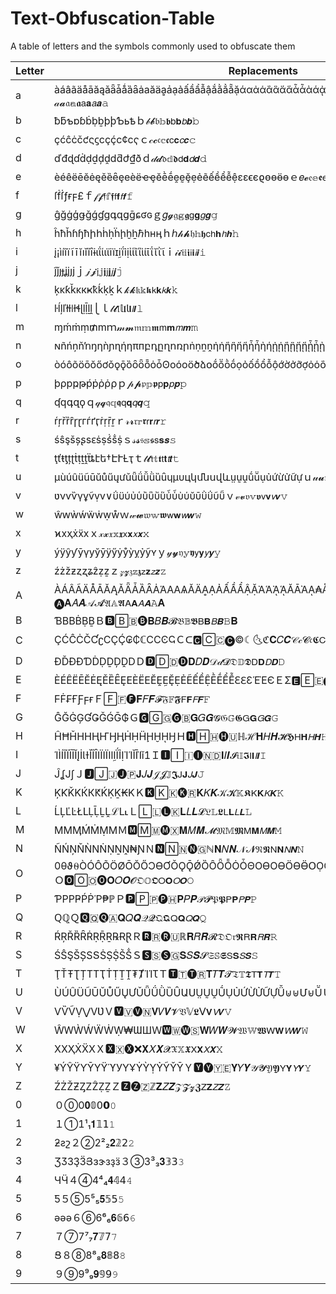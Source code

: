 # Text-Obfuscation-Table
A table of letters and the symbols commonly used to obfuscate them


|Letter|Replacements|
|------|------------|
|a|àáâãäåāăąǎǟǡǻȁȃȧаӑӓḁẚạảấầẩẫậắằẳẵặάαἀἁἂἃἄἅἆἇὰάᾀᾁᾂᾃᾄᾅᾆᾇᾰᾱᾲᾳᾴᾶᾷ⍶⍺ɑａ𝒶𝓪𝔞𝕒𝖆𝖺𝗮𝘢𝙖𝚊|
|b|ƀƃƅɒɓḃḅḇþϸƄьҍｂ𝒷𝓫𝔟𝕓𝖇𝖻𝗯𝘣𝙗𝚋|
|c|çćĉċčƈςϛсҫḉⅽ¢ϲҁｃ𝒸𝓬𝔠𝕔𝖈𝖼𝗰𝘤𝙘𝚌|
|d|ďđɖɗḋḍḏḑḓⅾƌժ₫ðｄ𝒹𝓭𝔡𝕕𝖉𝖽𝗱𝘥𝙙𝚍|
|e|èéêëēĕėęěȅȇȩеѐёҽҿӗḕḗḙḛḝẹẻẽếềểễệεɛϵєϱѳөӫɵｅ𝑒𝓮𝔢𝕖𝖊𝖾𝗲𝘦𝙚𝚎|
|f|ſḟẛƒғϝ£ｆ𝒻𝓯𝔣𝕗𝖋𝖿𝗳𝘧𝙛𝚏|
|g|ĝğġģǥǧǵɠɡգզցḡɕʛɢｇ𝑔𝓰𝔤𝕘𝖌𝗀𝗴𝘨𝙜𝚐|
|h|ĥħȟɦɧћիհḣḥḧḩḫẖℏһʜӊｈℎ𝒽𝓱𝔥𝕙𝖍𝖼𝗁𝗵𝘩𝙝𝚑|
|i|į¡ìíîïĩīĭıǐȉȋɨɩΐίιϊіїɪḭḯỉịἰἱἲἳὶίῑΐῐῒῖｉ𝒾𝓲𝔦𝕚𝖎𝗂𝗶𝘪𝙞𝚒|
|j|ĵǰȷɟʝјյϳｊ𝒿𝓳𝔧𝕛𝖏𝗃𝗷𝘫𝙟𝚓|
|k|ķĸƙǩκкҝҟḱḳḵｋ𝓀𝓴𝔨𝕜𝖐𝗄𝗸𝘬𝙠𝚔|
|l|ŀĺļľłƚǀɫɬɭḷḹḻḽ⎩ｌ𝓁𝓵𝔩𝕝𝖑𝗅𝗹𝘭𝙡𝚕|
|m|ɱḿṁṃ₥ⅿｍ𝓂𝓶𝔪𝕞𝖒𝗆𝗺𝘮𝙢𝚖|
|n|ɴñńņňŉŋƞǹɲɳήηπпբդըղոռրṅṇṉṋἠἡἢἣἤἥἦἧὴήᾐᾑᾒᾓᾔᾕᾖᾗῂῃῄῆῇიｎ𝓃𝓷𝔫𝕟𝖓𝗇𝗻𝘯𝙣𝚗|
|o|òóôõöōŏőơǒǫǭȍȏȫȭȯȱʘοόоӧծձօṍṏṑṓọỏốồổỗộớờởỡợὀὁὂὃὄὅὸόσ๐ｏ𝑜𝓸𝔬𝕠𝖔𝗈𝗼𝘰𝙤𝚘|
|p|þρрҏթṕṗῤῥ⍴ｐ𝓅𝓹𝔭𝕡𝖕𝗉𝗽𝘱𝙥𝚙|
|q|ʠԛգզϙｑ𝓆𝓺𝔮𝕢𝖖𝗊𝗾𝘲𝙦𝚚|
|r|ŕŗřȑȓɼɽгѓґӷṙṛṝṟｒ𝓇𝓻𝔯𝕣𝖗𝗋𝗿𝘳𝙧𝚛|
|s|śŝşšșʂѕԑṡṣṥṧṩｓ𝓈𝓼𝔰𝕤𝖘𝗌𝘀𝙨𝚜|
|t|ţťŧƫțʈṫṭṯṱẗȶէե†ԷՒȽҭｔ𝓉𝓽𝔱𝕥𝖙𝗍𝘁𝘵𝙩𝚝|
|u|µùúûüũūŭůűųưǔǖǘǚǜȕȗɥμυцկմնսվևṳṵṷṹṻụủứừửữựｕ𝓊𝓾𝔲𝕦𝖚𝗎𝘂𝘶𝙪𝚞|
|v|ʋνѵѷүұṽṿⅴ∨ΰϋύὐὑὒὓὔὕὖὗὺύῠῡῢΰῦῧｖ𝓋𝓿𝔳𝕧𝖛𝗏𝘃𝘷𝙫𝚟|
|w|ŵԝẁẃẅẇẉẘｗ𝓌𝔀𝔴𝕨𝖜𝗐𝘄𝘸𝙬𝚠|
|x|ϰхҳẋẍⅹｘ𝓍𝔁𝔵𝕩𝖝𝗑𝘅𝘹𝙭𝚡|
|y|ýÿŷƴȳγуўӯӱӳẏẙỳỵỷỹʏｙ𝓎𝔂𝔶𝕪𝖞𝗒𝘆𝘺𝙮𝚢|
|z|źżžƶȥʐʑẑẓẕｚ𝓏𝔃𝔷𝕫𝖟𝗓𝘇𝘻𝙯𝚣|
|A|ÀÁÂÃÄÅĀĂĄǍǞǠȀȂȦΆΑАѦӐӒḀẠẢẤẦẨẬẶἈἉᾈᾉᾸᾹᾺᾼ₳ÅȺẮẰẲẴἌἎἏᾌΆǺẪＡᗩ🅰🄰🇦🅐𝐀𝐴𝑨𝒜𝓐𝔄𝔸𝕬𝖠𝗔𝘈𝘼𝙰𝚨|
|B|ƁΒВḂḄḆＢ🅱🄱🇧🅑️𝐁𝐵𝑩𝓑𝔅𝔹𝕭𝖡𝗕𝘉𝘽𝙱𝚩|
|C|ÇĆĈĊČƇʗСҪḈ₢₵ℂⅭϹϾҀＣᑕ🅲🄲🇨🅒©☾🌜ℭ𝐂𝐶𝑪𝒞𝒸𝓒𝔠𝕮𝖢𝗖𝘊𝘾𝙲|
|D|ÐĎĐƉƊḊḌḎḐḒⅮＤ🅳🄳🇩🅓️𝐃𝐷𝑫𝒟𝒹𝓓𝔇𝔻𝕯𝖣𝗗𝘋𝘿𝙳|
|E|ÈÉÊËĒĔĖĘĚȄȆȨΕЀЁЕӖḘḚḜẸẺẼẾỀỆḔḖỂỄԐℇƐἙῈЄＥΣ🅴🄴🇪🅔🇸🇬ℰ𝐄𝐸𝑬𝓔𝔈𝔼𝕰𝖤𝗘𝘌𝙀𝙴|
|F|ϜḞ₣ҒƑϝғＦ🄵🇫🅕𝐅𝐹𝑭𝓕𝔉𝔽𝕱𝖥𝗙𝘍𝙁𝙵|
|G|ĜĞĠĢƓǤǦǴḠ₲Ｇ🅶🄶🇬🅖🇧𝐆𝐺𝑮𝓖𝔊𝔾𝕲𝖦𝗚𝘎𝙂𝙶|
|H|ĤĦȞΗНҢҤӇӉḢḤḦḨḪῌꜦＨ🅷🄷🇭🅗🇺ℍℋ𝐇𝐻𝑯𝓗𝕳𝖧𝗛𝘏𝙃𝙷|
|I|ΊÌÍÎÏĨĪĬĮİƖƗǏȈȊΙΪІЇӀӏḬḮỈỊἸἹῘῙῚǐ1Ｉ🅸🄸🇮🅘🇳🇩𝐈𝐼𝑰𝓘𝔦𝕀𝕴𝖨𝗜𝘐𝙄𝙸|
|J|ĴʆЈʃＪ🅹🄹🇯🅙🇵𝐉𝐽𝑱𝒥𝓙𝕁𝕵𝖩𝗝𝘑𝙅𝙹|
|K|ĶƘǨΚЌКԞḰḲḴ₭KＫ🅺🄺🇰🅚🇷𝐊𝐾𝑲𝒦𝓚𝕂𝕶𝖪𝗞𝘒𝙆𝙺|
|L|ĹĻĽĿŁԼḶḸḺḼℒⅬ˪Ｌ🄻🇱🅛🇰𝐋𝐿𝑳𝓛𝔏𝕃𝕷𝖫𝗟𝘓𝙇𝙻|
|M|ΜМӍḾṀṂⅯＭ🅼🄼🇲🅜🇽𝐌𝑀𝑴𝓜𝔐𝕄𝕸𝖬𝗠𝘔𝙈𝙼|
|N|ÑŃŅŇǸΝṄṆṈṊ₦ƝＮ🅽🄽🇳🅝🇬ℕ𝐍𝑁𝑵𝒩𝓝𝔑𝕹𝖭𝗡𝘕𝙉𝙽|
|O|0θϑ⍬ÒÓÔÕÖØŌŎŐƆƟƠǑǪǬǾȌȎȪȬȮȰΘΟϴОѲӦӨӪՕỌỎỐỒỔỘỚỜỞỠỢΌΌṌṐṒὈʘṎỖＯ🅾🄾🇴🅞𝐎𝑂𝑶𝓞𝔒𝕆𝕺𝖮𝗢𝘖𝙊𝙾|
|P|ƤΡРҎṔṖῬ₱ℙＰ🅿🄿🇵🅟🇭𝐏𝑃𝑷𝒫𝓟𝔓𝕻𝖯𝗣𝘗𝙋𝙿|
|Q|ԚℚＱ🆀🇶🅠🇦𝐐𝑄𝑸𝒬𝓠𝔔𝕼𝖰𝗤𝘘𝙌𝚀|
|R|ŔŖŘȐȒṘṚṜṞ℞ɌⱤＲ🆁🇷🅡🇺ℝ𝐑𝑅𝑹𝓡𝔇𝔒𝔯𝕽𝖱𝗥𝘙𝙍𝚁|
|S|ŚŜŞŠȘЅՏṠṢṨṤṦＳ🆂🇸🅢🇬𝐒𝑆𝑺𝓢𝔖𝕊𝕾𝖲𝗦𝘚𝙎𝚂|
|T|ŢŤŦƮȚΤТҬṪṬṮṰ₮ȾΊΊꚌＴ🆃🇹🅣🇷𝐓𝑇𝑻𝓣𝔗𝕋𝕿𝖳𝗧𝘛𝙏𝚃|
|U|ÙÚÛÜŨŪŬŮŰŲƯǓǕǗǛȔȖԱՍṲṴṶṸỤỦỨỪỬỮỰǙ⊍⊎Մ⊌ṺＵ🆄🇺🅤🇸𝐔𝑈𝑼𝓤𝔘𝕌𝕦𝖀𝖴𝗨𝘜𝙐𝚄|
|V|ѴѶṼṾ⋁ⅤƲＶ🆅🇻🅥🇳𝐕𝑉𝑽𝓥𝔙𝕍𝕷𝖵𝗩𝘝𝙑𝚅|
|W|ŴԜẀẂẄẆẈ₩ƜШＷ🆆🇼🅦🇸𝐖𝑊𝑾𝓦𝔚𝕎𝖂𝖶𝗪𝘞𝙒𝚆|
|X|ΧХҲẊẌⅩＸ🆇🇽🅧❌𝐗𝑋𝑿𝓧𝔛𝕏𝖃𝖷𝗫𝘟𝙓𝚇|
|Y|¥ÝŶŸƳȲΥΫϓУҮҰẎỲỴỶỸῨῩＹ🆈🅨🇾🇪𝐘𝑌𝒀𝒴𝓨𝔜𝖄𝖸𝗬𝘠𝙔𝚈|
|Z|ŹŻŽƵȤΖẐẒẔＺ🆉🅩🇿ℤ𝐙𝑍𝒁𝒵𝓩𝔃𝖅𝖹𝗭𝘡𝙕𝚉|
|0|０⓪0𝟎𝟘𝟢𝟬𝟶|
|1|１①1¹₁𝟏𝟙𝟣𝟷|
|2|ƻƨշ２②2²₂𝟐𝟚𝟤𝟸|
|3|ƷӠЗҘӞՅɜɝзҙӟ３③3³₃𝟑𝟛𝟥𝟹|
|4|ЧӴ４④4⁴₄𝟒𝟜𝟦𝟺|
|5|Ƽ５⑤5⁵₅𝟓𝟝𝟧𝟻|
|6|əǝә６⑥6⁶₆𝟔𝟞𝟨𝟼|
|7|７⑦7⁷₇𝟕𝟟𝟩𝟽|
|8|Ց８⑧8⁸₈𝟖𝟠𝟪𝟾|
|9|９⑨9⁹₉𝟗𝟡𝟫𝟿|
